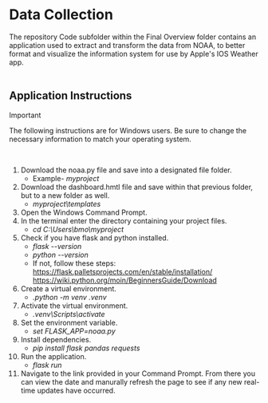 # Data Collection
The repository Code subfolder within the Final Overview folder contains an application used to extract and transform the data from NOAA, to better format and visualize the information system for use by Apple's IOS Weather app. </br></br>

## Application Instructions
> [!IMPORTANT]
> The following instructions are for Windows users. Be sure to change the necessary information to match your operating system.
</br>

1. Download the noaa.py file and save into a designated file folder.
   - Example- _myproject_
2. Download the dashboard.hmtl file and save within that previous folder, but to a new folder as well.
   - _myproject\templates_
4. Open the Windows Command Prompt.
5. In the terminal enter the directory containing your project files.
   - _cd C:\Users\bmo\myproject_
6. Check if you have flask and python installed.
   - _flask --version_
   - _python --version_
   - If not, follow these steps: https://flask.palletsprojects.com/en/stable/installation/ https://wiki.python.org/moin/BeginnersGuide/Download
7. Create a virtual environment.
   - _.python -m venv .venv_
8. Activate the virtual environment.
   - _.venv\Scripts\activate_
9. Set the environment variable.
   - _set FLASK_APP=noaa.py_
10. Install dependencies.
    - _pip install flask pandas requests_
11. Run the application.
    - _flask run_
12. Navigate to the link provided in your Command Prompt. From there you can view the date and manurally refresh the page to see if any new real-time updates have occurred. 
